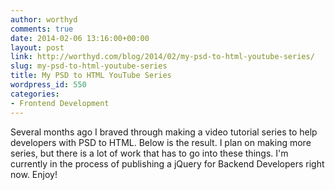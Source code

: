 ```yaml
---
author: worthyd
comments: true
date: 2014-02-06 13:16:00+00:00
layout: post
link: http://worthyd.com/blog/2014/02/my-psd-to-html-youtube-series/
slug: my-psd-to-html-youtube-series
title: My PSD to HTML YouTube Series
wordpress_id: 550
categories:
- Frontend Development
---
```


Several months ago I braved through making a video tutorial series to help developers with PSD to HTML. Below is the result.  I plan on making more series, but there is a lot of work that has to go into these things.  I'm currently in the process of publishing a jQuery for Backend Developers right now. Enjoy!


